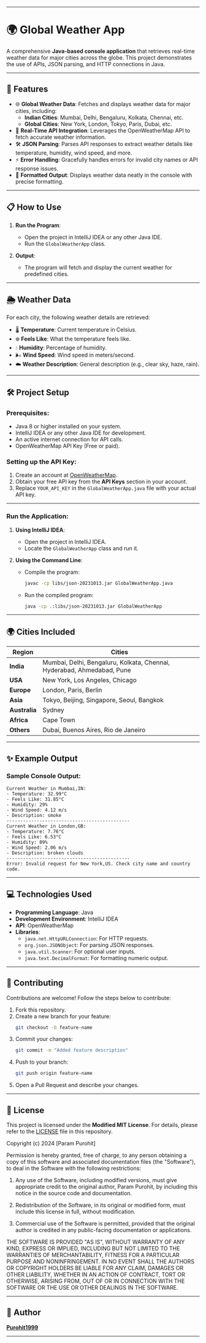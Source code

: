 

---

# 🌍 Global Weather App

A comprehensive **Java-based console application** that retrieves real-time weather data for major cities across the globe. This project demonstrates the use of APIs, JSON parsing, and HTTP connections in Java.

---

## 🚀 Features

- 🌐 **Global Weather Data**: Fetches and displays weather data for major cities, including:
  - **Indian Cities**: Mumbai, Delhi, Bengaluru, Kolkata, Chennai, etc.
  - **Global Cities**: New York, London, Tokyo, Paris, Dubai, etc.
- 📡 **Real-Time API Integration**: Leverages the OpenWeatherMap API to fetch accurate weather information.
- 🛠️ **JSON Parsing**: Parses API responses to extract weather details like temperature, humidity, wind speed, and more.
- ⚡ **Error Handling**: Gracefully handles errors for invalid city names or API response issues.
- 📏 **Formatted Output**: Displays weather data neatly in the console with precise formatting.

---

## 📋 How to Use

1. **Run the Program**:
   - Open the project in IntelliJ IDEA or any other Java IDE.
   - Run the `GlobalWeatherApp` class.

2. **Output**:
   - The program will fetch and display the current weather for predefined cities.

---

## 🌦️ Weather Data

For each city, the following weather details are retrieved:
- 🌡️ **Temperature**: Current temperature in Celsius.
- ❄️ **Feels Like**: What the temperature feels like.
- 💧 **Humidity**: Percentage of humidity.
- 🌬️ **Wind Speed**: Wind speed in meters/second.
- ☁️ **Weather Description**: General description (e.g., clear sky, haze, rain).

---

## 🛠️ Project Setup

### Prerequisites:
- Java 8 or higher installed on your system.
- IntelliJ IDEA or any other Java IDE for development.
- An active internet connection for API calls.
- OpenWeatherMap API Key (Free or paid).

### Setting up the API Key:
1. Create an account at [OpenWeatherMap](https://openweathermap.org/).
2. Obtain your free API key from the **API Keys** section in your account.
3. Replace `YOUR_API_KEY` in the `GlobalWeatherApp.java` file with your actual API key.

---

### Run the Application:
1. **Using IntelliJ IDEA**:
   - Open the project in IntelliJ IDEA.
   - Locate the `GlobalWeatherApp` class and run it.

2. **Using the Command Line**:
   - Compile the program:
     ```bash
     javac -cp libs/json-20231013.jar GlobalWeatherApp.java
     ```
   - Run the compiled program:
     ```bash
     java -cp .:libs/json-20231013.jar GlobalWeatherApp
     ```

---

## 🌍 Cities Included

| Region       | Cities                                  |
|--------------|-----------------------------------------|
| **India**    | Mumbai, Delhi, Bengaluru, Kolkata, Chennai, Hyderabad, Ahmedabad, Pune |
| **USA**      | New York, Los Angeles, Chicago          |
| **Europe**   | London, Paris, Berlin                  |
| **Asia**     | Tokyo, Beijing, Singapore, Seoul, Bangkok |
| **Australia**| Sydney                                  |
| **Africa**   | Cape Town                               |
| **Others**   | Dubai, Buenos Aires, Rio de Janeiro     |

---

## ✨ Example Output

### Sample Console Output:
```
Current Weather in Mumbai,IN:
- Temperature: 32.99°C
- Feels Like: 31.85°C
- Humidity: 29%
- Wind Speed: 4.12 m/s
- Description: smoke
---------------------------------------------
Current Weather in London,GB:
- Temperature: 7.76°C
- Feels Like: 6.53°C
- Humidity: 89%
- Wind Speed: 2.06 m/s
- Description: broken clouds
---------------------------------------------
Error: Invalid request for New York,US. Check city name and country code.
```

---

## 💻 Technologies Used

- **Programming Language**: Java
- **Development Environment**: IntelliJ IDEA
- **API**: OpenWeatherMap
- **Libraries**:
  - `java.net.HttpURLConnection`: For HTTP requests.
  - `org.json.JSONObject`: For parsing JSON responses.
  - `java.util.Scanner`: For optional user inputs.
  - `java.text.DecimalFormat`: For formatting numeric output.

---

## 🤝 Contributing

Contributions are welcome! Follow the steps below to contribute:

1. Fork this repository.
2. Create a new branch for your feature:
   ```bash
   git checkout -b feature-name
   ```
3. Commit your changes:
   ```bash
   git commit -m "Added feature description"
   ```
4. Push to your branch:
   ```bash
   git push origin feature-name
   ```
5. Open a Pull Request and describe your changes.

---

## 📜 License

This project is licensed under the **Modified MIT License**. For details, please refer to the [LICENSE](https://github.com/Purohit1999/GlobalWeatherApp/blob/main/LICENSE) file in this repository.


Copyright (c) 2024 [Param Purohit]

Permission is hereby granted, free of charge, to any person obtaining a copy
of this software and associated documentation files (the "Software"), to deal
in the Software with the following restrictions:

1. Any use of the Software, including modified versions, must give appropriate
   credit to the original author, Param Purohit, by including this notice in the
   source code and documentation.

2. Redistribution of the Software, in its original or modified form, must
include this license in full, without modification.

3. Commercial use of the Software is permitted, provided that the original
author is credited in any public-facing documentation or applications.

THE SOFTWARE IS PROVIDED "AS IS", WITHOUT WARRANTY OF ANY KIND, EXPRESS OR
IMPLIED, INCLUDING BUT NOT LIMITED TO THE WARRANTIES OF MERCHANTABILITY,
FITNESS FOR A PARTICULAR PURPOSE AND NONINFRINGEMENT. IN NO EVENT SHALL THE
AUTHORS OR COPYRIGHT HOLDERS BE LIABLE FOR ANY CLAIM, DAMAGES OR OTHER
LIABILITY, WHETHER IN AN ACTION OF CONTRACT, TORT OR OTHERWISE, ARISING FROM,
OUT OF OR IN CONNECTION WITH THE SOFTWARE OR THE USE OR OTHER DEALINGS IN THE
SOFTWARE.

---

## 👤 Author

**[Purohit1999](https://github.com/Purohit1999)**  

---


